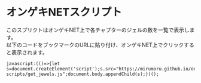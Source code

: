 # オンゲキNETスクリプト  
このスプリクトはオンゲキNET上で各チャプターのジェルの数を一覧で表示します。  
以下のコードをブックマークのURLに貼り付け、オンゲキNET上でクリックすると表示されます。  
```
javascript:(()=>{let s=document.createElement('script');s.src="https://mirumoru.github.io/ongeki-scripts/get_jewels.js";document.body.appendChild(s);})();  
``` 
